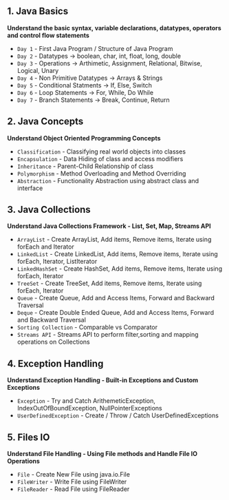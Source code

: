 ## 1. Java Basics

**Understand the basic syntax, variable declarations, datatypes, operators and control flow statements**

- `Day 1` - First Java Program / Structure of Java Program
- `Day 2` - Datatypes -> boolean, char, int, float, long, double
- `Day 3` - Operations -> Arthimetic, Assignment, Relational, Bitwise, Logical, Unary
- `Day 4` - Non Primitive Datatypes -> Arrays & Strings
- `Day 5` - Conditional Statments -> If, Else, Switch
- `Day 6` - Loop Statements -> For, While, Do While
- `Day 7` - Branch Statements -> Break, Continue, Return

## 2. Java Concepts

**Understand Object Oriented Programming Concepts**

- `Classification` - Classifying real world objects into classes
- `Encapsulation`  - Data Hiding of class and access modifiers
- `Inheritance`    - Parent-Child Relationship of class
- `Polymorphism`   - Method Overloading and Method Overriding
- `Abstraction`    - Functionality Abstraction using abstract class and interface


## 3. Java Collections

**Understand Java Collections Framework - List, Set, Map, Streams API**

- `ArrayList` - Create ArrayList, Add items, Remove items, Iterate using forEach and Iterator
- `LinkedList` - Create LinkedList, Add items, Remove items, Iterate using forEach, Iterator, ListIterator
- `LinkedHashSet` - Create HashSet, Add items, Remove items, Iterate using forEach, Iterator
- `TreeSet` - Create TreeSet, Add items, Remove items, Iterate using forEach, Iterator
- `Queue` - Create Queue, Add and Access Items, Forward and Backward Traversal
- `Deque` - Create Double Ended Queue, Add and Access Items, Forward and Backward Traversal
- `Sorting Collection` - Comparable vs Comparator
- `Streams API` - Streams API to perform filter,sorting and mapping operations on Collections

## 4. Exception Handling

**Understand Exception Handling - Built-in Exceptions and Custom Exceptions**

- `Exception` - Try and Catch ArithemeticException, IndexOutOfBoundException, NullPointerExceptions
- `UserDefinedException` - Create / Throw / Catch UserDefinedExceptions

## 5. Files IO

**Understand File Handling - Using File methods and Handle File IO Operations**

- `File` - Create New File using java.io.File
- `FileWriter` - Write File using FileWriter
- `FileReader` - Read File using FileReader
